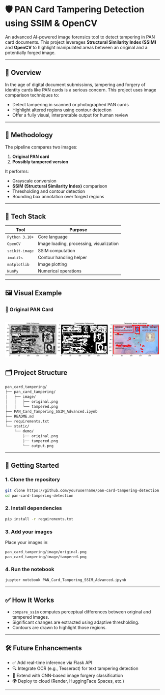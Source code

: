 
# 🛡️ PAN Card Tampering Detection using SSIM & OpenCV

An advanced AI-powered image forensics tool to detect tampering in PAN card documents. This project leverages **Structural Similarity Index (SSIM)** and **OpenCV** to highlight manipulated areas between an original and a potentially forged image.

---

## 📌 Overview

In the age of digital document submissions, tampering and forgery of identity cards like PAN cards is a serious concern. This project uses image comparison techniques to:

- Detect tampering in scanned or photographed PAN cards
- Highlight altered regions using contour detection
- Offer a fully visual, interpretable output for human review

---

## 🧠 Methodology

The pipeline compares two images:
1. **Original PAN card**
2. **Possibly tampered version**

It performs:
- Grayscale conversion
- **SSIM (Structural Similarity Index)** comparison
- Thresholding and contour detection
- Bounding box annotation over forged regions

---

## 🧬 Tech Stack

| Tool         | Purpose                              |
|--------------|--------------------------------------|
| `Python 3.10+` | Core language                     |
| `OpenCV`     | Image loading, processing, visualization |
| `scikit-image` | SSIM computation               |
| `imutils`    | Contour handling helper              |
| `matplotlib` | Image plotting                       |
| `NumPy`      | Numerical operations                 |

---

## 🖼️ Visual Example

### 🔹 Original PAN Card

![Output](https://github.com/ridabayi/Pan-Card-Tampering-Detection/blob/main/output.png)
---

## 🗂️ Project Structure

```
pan_card_tampering/
├── pan_card_tampering/
│   ├── image/
│   │   ├── original.png
│   │   └── tampered.png
├── PAN_Card_Tampering_SSIM_Advanced.ipynb
├── README.md
├── requirements.txt
└── static/
    └── demo/
        ├── original.png
        ├── tampered.png
        └── output.png
```

---

## 🚀 Getting Started

### 1. Clone the repository

```bash
git clone https://github.com/yourusername/pan-card-tampering-detection.git
cd pan-card-tampering-detection
```

### 2. Install dependencies

```bash
pip install -r requirements.txt
```

### 3. Add your images

Place your images in:

```
pan_card_tampering/image/original.png
pan_card_tampering/image/tampered.png
```

### 4. Run the notebook

```bash
jupyter notebook PAN_Card_Tampering_SSIM_Advanced.ipynb
```

---

## ✅ How It Works

- `compare_ssim` computes perceptual differences between original and tampered images.
- Significant changes are extracted using adaptive thresholding.
- Contours are drawn to highlight those regions.

---

## 🛠️ Future Enhancements

- ✅ Add real-time inference via Flask API
- 🔍 Integrate OCR (e.g., Tesseract) for text tampering detection
- 🤖 Extend with CNN-based image forgery classification
- 🌍 Deploy to cloud (Render, HuggingFace Spaces, etc.)

---
